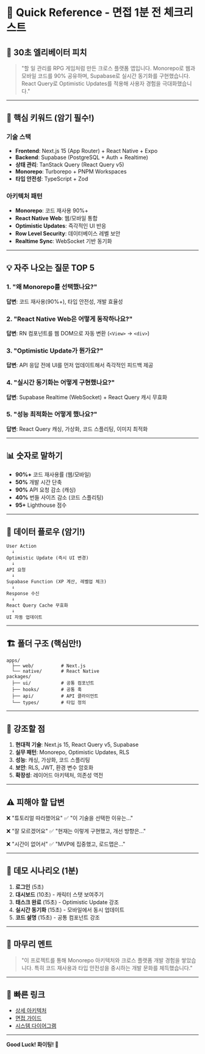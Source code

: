 # 🚀 Quick Reference - 면접 1분 전 체크리스트

## 📌 30초 엘리베이터 피치

> "할 일 관리를 RPG 게임처럼 만든 크로스 플랫폼 앱입니다.
> Monorepo로 웹과 모바일 코드를 90% 공유하며,
> Supabase로 실시간 동기화를 구현했습니다.
> React Query로 Optimistic Updates를 적용해
> 사용자 경험을 극대화했습니다."

---

## 🎯 핵심 키워드 (암기 필수!)

### 기술 스택

- **Frontend**: Next.js 15 (App Router) + React Native + Expo
- **Backend**: Supabase (PostgreSQL + Auth + Realtime)
- **상태 관리**: TanStack Query (React Query v5)
- **Monorepo**: Turborepo + PNPM Workspaces
- **타입 안전성**: TypeScript + Zod

### 아키텍처 패턴

- **Monorepo**: 코드 재사용 90%+
- **React Native Web**: 웹/모바일 통합
- **Optimistic Updates**: 즉각적인 UI 반응
- **Row Level Security**: 데이터베이스 레벨 보안
- **Realtime Sync**: WebSocket 기반 동기화

---

## 💡 자주 나오는 질문 TOP 5

### 1. "왜 Monorepo를 선택했나요?"

**답변**: 코드 재사용(90%+), 타입 안전성, 개발 효율성

### 2. "React Native Web은 어떻게 동작하나요?"

**답변**: RN 컴포넌트를 웹 DOM으로 자동 변환 (`<View>` → `<div>`)

### 3. "Optimistic Update가 뭔가요?"

**답변**: API 응답 전에 UI를 먼저 업데이트해서 즉각적인 피드백 제공

### 4. "실시간 동기화는 어떻게 구현했나요?"

**답변**: Supabase Realtime (WebSocket) + React Query 캐시 무효화

### 5. "성능 최적화는 어떻게 했나요?"

**답변**: React Query 캐싱, 가상화, 코드 스플리팅, 이미지 최적화

---

## 📊 숫자로 말하기

- **90%+** 코드 재사용률 (웹/모바일)
- **50%** 개발 시간 단축
- **90%** API 요청 감소 (캐싱)
- **40%** 번들 사이즈 감소 (코드 스플리팅)
- **95+** Lighthouse 점수

---

## 🔄 데이터 플로우 (암기!)

```
User Action
  ↓
Optimistic Update (즉시 UI 변경)
  ↓
API 요청
  ↓
Supabase Function (XP 계산, 레벨업 체크)
  ↓
Response 수신
  ↓
React Query Cache 무효화
  ↓
UI 자동 업데이트
```

---

## 🏗️ 폴더 구조 (핵심만!)

```
apps/
  ├── web/          # Next.js
  └── native/       # React Native
packages/
  ├── ui/           # 공통 컴포넌트
  ├── hooks/        # 공통 훅
  ├── api/          # API 클라이언트
  └── types/        # 타입 정의
```

---

## 🎤 강조할 점

1. **현대적 기술**: Next.js 15, React Query v5, Supabase
2. **실무 패턴**: Monorepo, Optimistic Updates, RLS
3. **성능**: 캐싱, 가상화, 코드 스플리팅
4. **보안**: RLS, JWT, 환경 변수 암호화
5. **확장성**: 레이어드 아키텍처, 의존성 역전

---

## ⚠️ 피해야 할 답변

❌ "튜토리얼 따라했어요"
✅ "이 기술을 선택한 이유는..."

❌ "잘 모르겠어요"
✅ "현재는 이렇게 구현했고, 개선 방향은..."

❌ "시간이 없어서"
✅ "MVP에 집중했고, 로드맵은..."

---

## 🎯 데모 시나리오 (1분)

1. **로그인** (5초)
2. **대시보드** (10초) - 캐릭터 스탯 보여주기
3. **태스크 완료** (15초) - Optimistic Update 강조
4. **실시간 동기화** (15초) - 모바일에서 동시 업데이트
5. **코드 설명** (15초) - 공통 컴포넌트 강조

---

## 📝 마무리 멘트

> "이 프로젝트를 통해 Monorepo 아키텍처와
> 크로스 플랫폼 개발 경험을 쌓았습니다.
> 특히 코드 재사용과 타입 안전성을 중시하는
> 개발 문화를 체득했습니다."

---

## 🔗 빠른 링크

- [상세 아키텍처](ARCHITECTURE.md)
- [면접 가이드](INTERVIEW_GUIDE.md)
- [시스템 다이어그램](DIAGRAMS.md)

---

**Good Luck! 화이팅! 🚀**
